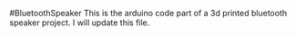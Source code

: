 #BluetoothSpeaker 
This is the arduino code part of a 3d printed bluetooth speaker project. I will update this file.
